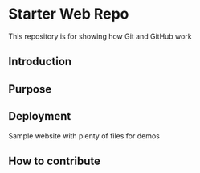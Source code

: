 # Starter Web Repo

This repository is for showing how Git and GitHub work

## Introduction

## Purpose

## Deployment 

Sample website with plenty of files for demos

## How to contribute